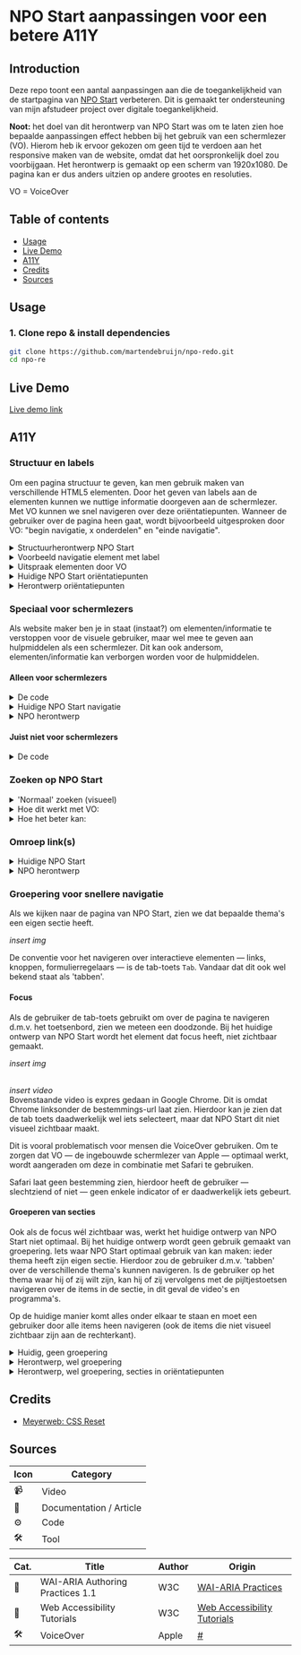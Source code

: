 # NPO Start aanpassingen voor een betere A11Y

<!-- <div style="display:flex;">
  <img src="https://img.shields.io/github/license/martendebruijn/template-node-express" />
</div> -->

## Introduction

Deze repo toont een aantal aanpassingen aan die de toegankelijkheid van de startpagina van [NPO Start](https://www.npostart.nl/) verbeteren. Dit is gemaakt ter ondersteuning van mijn afstudeer project over digitale toegankelijkheid.

**Noot:** het doel van dit herontwerp van NPO Start was om te laten zien hoe bepaalde aanpassingen effect hebben bij het gebruik van een schermlezer (VO). Hierom heb ik ervoor gekozen om geen tijd te verdoen aan het responsive maken van de website, omdat dat het oorspronkelijk doel zou voorbijgaan. 
Het herontwerp is gemaakt op een scherm van 1920x1080. De pagina kan er dus anders uitzien op andere grootes en resoluties.

VO = VoiceOver


<!-- ![Screenshot applicatie](/readme_img/screenshot-dark.png) -->

## Table of contents

- [Usage](#usage)
- [Live Demo](#live-demo)
- [A11Y](#a11y)
- [Credits](#credits)
- [Sources](#sources)

## Usage

### 1. Clone repo & install dependencies

```zsh
git clone https://github.com/martendebruijn/npo-redo.git
cd npo-re
```

## Live Demo
[Live demo link](https://martendebruijn.github.io/npo-redo/)

## A11Y
### Structuur en labels
Om een pagina structuur te geven, kan men gebruik maken van verschillende HTML5 elementen. Door het geven van labels aan de elementen kunnen we nuttige informatie doorgeven aan de schermlezer. Met VO kunnen we snel navigeren over deze oriëntatiepunten. Wanneer de gebruiker over de pagina heen gaat, wordt bijvoorbeeld uitgesproken door VO: "begin navigatie, x onderdelen" en "einde navigatie". 

<details>
<summary>Structuurherontwerp NPO Start</summary>
```html
<!-- Structuur NPO Start -->
<nav></nav>

<header></header>

<main>
	<section></section>
	<section></section>
	<section></section>
</main>

<footer>
	<nav></nav>
	<nav></nav>
	<nav></nav>
</footer>
```
</details>

<details>
<summary>Voorbeeld navigatie element met label</summary>
```html
<!-- Structuur NPO Start -->
<nav></nav>

<header></header>

<main>
	<section></section>
	<section></section>
	<section></section>
</main>

<footer>
	<nav></nav>
	<nav></nav>
	<nav></nav>
</footer>
```
</details>

<details>
<summary>Uitspraak elementen door VO</summary>
| Element | Uitspraak                |
| ------- | ------------------------ |
| `<nav>`  | navigatie               |
| `<header>`  | banner               |
| `<main>`  | hoofdgedeelte          |
| `<section>`  | segment             |
| `<footer>`  | inhoudsinformatie    |
</details>
<details>
<summary>Huidige NPO Start oriëntatiepunten</summary>
...
</details>
<details>
<summary>Herontwerp oriëntatiepunten</summary>
...
</details>

### Speciaal voor schermlezers
Als website maker ben je in staat (instaat?) om elementen/informatie te verstoppen voor de visuele gebruiker, maar wel mee te geven aan hulpmiddelen als een schermlezer. Dit kan ook andersom, elementen/informatie kan verborgen worden voor de hulpmiddelen. 
#### Alleen voor schermlezers
<details>
<summary>De code</summary>
...
</details>
<details>
<summary>Huidige NPO Start navigatie</summary>
...
</details>
<details>
<summary>NPO herontwerp</summary>
...
</details>

#### Juist niet voor schermlezers
<details>
<summary>De code</summary>
...
</details>

### Zoeken op NPO Start
<details>
<summary>'Normaal' zoeken (visueel)</summary>
...
</details>
<details>
<summary>Hoe dit werkt met VO:</summary>
...
</details>
<details>
<summary>Hoe het beter kan:</summary>
...
</details>

### Omroep link(s)
<details>
<summary>Huidige NPO Start</summary>
...
</details>
<details>
<summary>NPO herontwerp</summary>
...
</details>

### Groepering voor snellere navigatie
Als we kijken naar de pagina van NPO Start, zien we dat bepaalde thema's een eigen sectie heeft. 
<br>

*insert img*
<br>

De conventie voor het navigeren over interactieve elementen — links, knoppen, formulierregelaars — is de tab-toets `Tab`. Vandaar dat dit ook wel bekend staat als 'tabben'.

#### Focus
Als de gebruiker de tab-toets gebruikt om over de pagina te navigeren d.m.v. het toetsenbord, zien we meteen een doodzonde. Bij het huidige ontwerp van NPO Start wordt het element dat focus heeft, niet zichtbaar gemaakt. 
<br>

*insert img*
<br>
<br>

*insert video*
<br>
Bovenstaande video is expres gedaan in Google Chrome. Dit is omdat Chrome linksonder de bestemmings-url laat zien. Hierdoor kan je zien dat de tab toets daadwerkelijk wel iets selecteert, maar dat NPO Start dit niet visueel zichtbaar maakt. 

Dit is vooral problematisch voor mensen die VoiceOver gebruiken. Om te zorgen dat VO — de ingebouwde schermlezer van Apple — optimaal werkt, wordt aangeraden om deze in combinatie met Safari te gebruiken.

Safari laat geen bestemming zien, hierdoor heeft de gebruiker — slechtziend of niet — geen enkele indicator of er daadwerkelijk iets gebeurt.

#### Groeperen van secties
Ook als de focus wél zichtbaar was, werkt het huidige ontwerp van NPO Start niet optimaal. Bij het huidige ontwerp wordt geen gebruik gemaakt van groepering. Iets waar NPO Start optimaal gebruik van kan maken: ieder thema heeft zijn eigen sectie. Hierdoor zou de gebruiker d.m.v. 'tabben' over de verschillende thema's kunnen navigeren. Is de gebruiker op het thema waar hij of zij wilt zijn, kan hij of zij vervolgens met de pijltjestoetsen navigeren over de items in de sectie, in dit geval de video's en programma's. 

Op de huidige manier komt alles onder elkaar te staan en moet een gebruiker door alle items heen navigeren (ook de items die niet visueel zichtbaar zijn aan de rechterkant).

<details>
<summary>Huidig, geen groepering</summary>
...
</details>

<details>
<summary>Herontwerp, wel groepering</summary>
...
</details>

<details>
<summary>Herontwerp, wel groepering, secties in oriëntatiepunten</summary>
...
</details>

## Credits

- [Meyerweb: CSS Reset](http://meyerweb.com/eric/tools/css/reset/)

## Sources

| Icon | Category                |
| ---- | ----------------------- |
| 📹   | Video                   |
| 📖   | Documentation / Article |
| ⚙️   | Code                    |
| 🛠   | Tool                    |

| Cat. | Title | Author | Origin |
| ---- | ----- | ------ | ------ |
| 📖  | WAI-ARIA Authoring Practices 1.1 | W3C | [WAI-ARIA Practices](https://www.w3.org/TR/wai-aria-practices/#kbd_roving_tabindex) |
| 📖  | Web Accessibility Tutorials | W3C | [Web Accessibility Tutorials](https://www.w3.org/WAI/tutorials/) |
| 🛠  | VoiceOver | Apple | [#](#) |

